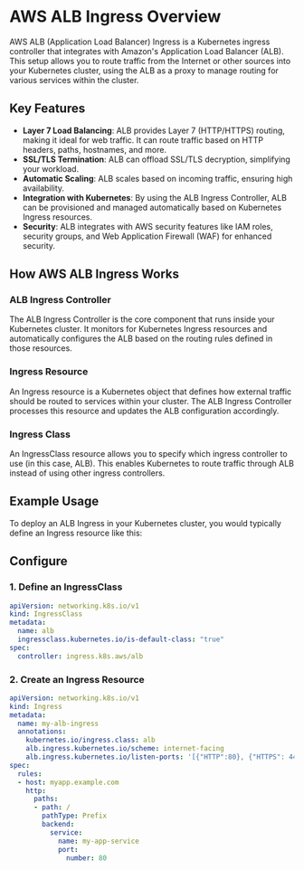 
# AWS ALB Ingress Overview

AWS ALB (Application Load Balancer) Ingress is a Kubernetes ingress controller that integrates with Amazon's Application Load Balancer (ALB). This setup allows you to route traffic from the Internet or other sources into your Kubernetes cluster, using the ALB as a proxy to manage routing for various services within the cluster.

## Key Features

- **Layer 7 Load Balancing**: ALB provides Layer 7 (HTTP/HTTPS) routing, making it ideal for web traffic. It can route traffic based on HTTP headers, paths, hostnames, and more.
- **SSL/TLS Termination**: ALB can offload SSL/TLS decryption, simplifying your workload.
- **Automatic Scaling**: ALB scales based on incoming traffic, ensuring high availability.
- **Integration with Kubernetes**: By using the ALB Ingress Controller, ALB can be provisioned and managed automatically based on Kubernetes Ingress resources.
- **Security**: ALB integrates with AWS security features like IAM roles, security groups, and Web Application Firewall (WAF) for enhanced security.

## How AWS ALB Ingress Works

### ALB Ingress Controller
The ALB Ingress Controller is the core component that runs inside your Kubernetes cluster. It monitors for Kubernetes Ingress resources and automatically configures the ALB based on the routing rules defined in those resources.

### Ingress Resource
An Ingress resource is a Kubernetes object that defines how external traffic should be routed to services within your cluster. The ALB Ingress Controller processes this resource and updates the ALB configuration accordingly.

### Ingress Class
An IngressClass resource allows you to specify which ingress controller to use (in this case, ALB). This enables Kubernetes to route traffic through ALB instead of using other ingress controllers.

## Example Usage

To deploy an ALB Ingress in your Kubernetes cluster, you would typically define an Ingress resource like this:


## Configure

### 1. Define an IngressClass

```yaml
apiVersion: networking.k8s.io/v1
kind: IngressClass
metadata:
  name: alb
  ingressclass.kubernetes.io/is-default-class: "true"
spec:
  controller: ingress.k8s.aws/alb
```

### 2.  Create an Ingress Resource



```yaml
apiVersion: networking.k8s.io/v1
kind: Ingress
metadata:
  name: my-alb-ingress
  annotations:
    kubernetes.io/ingress.class: alb
    alb.ingress.kubernetes.io/scheme: internet-facing
    alb.ingress.kubernetes.io/listen-ports: '[{"HTTP":80}, {"HTTPS": 443}]'
spec:
  rules:
  - host: myapp.example.com
    http:
      paths:
      - path: /
        pathType: Prefix
        backend:
          service:
            name: my-app-service
            port:
              number: 80

```